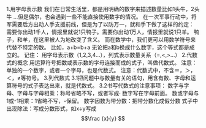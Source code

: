 1.用字母表示数
我们在日常生活里，都是用明确的数字来描述数量比如1头牛，2头牛 ...但是偶尔，也会遇到一些不能直接使用数字的情况。
在一次军事行动中，将军需要后方出动人手支援前线，但是为了以防万一，就和手下做了这样的约定：
需要你出动1千人，情报里就说1只鸭子。需要你出动1万人，情报里就说1只羊。
鸭子，和羊，在这里被人为地改变了含义。
而在数学中，我们更可以用数学符号来代替不特定的数。
比如，a+b=b+a
无论把a和b换成什么数字，这个等式都是成立的。
记住：
用字母表示数（1,2,3,4...），列式表示数量关系（=,<,>...）
2.代数式的概念
用运算符号把数或表示数的字母连接而成的式子，叫做代数式。
注意：单独的一个数字，或者一个字母，也是代数式。
注意：代数式中，不含＝，＞，＜，≠等符号。
3.列代数式
3.1把问题中与数量有关的语句，用含有数、字母和运算符号的式子表达出来，就是代数式。
3.2书写代数式的注意事项：
数字与字母、字母与字母相乘：称号省略不写，或者写成· 数字写在字母前面。
数或字母与1或-1相乘：1省略不写，-保留。
数字因数为带分数：把带分数化成假分数
式子中出现除法：写成分数形式，如x÷y写成 
$$\frac {x}{y} $$







